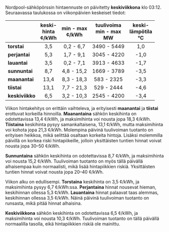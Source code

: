 Nordpool-sähköpörssin hintaennuste on päivitetty **keskiviikkona** klo 03:12. Seuraavassa taulukossa on viikonpäivien keskeiset tiedot:

|        | keski-<br>hinta<br>¢/kWh | min - max<br>¢/kWh | tuulivoima<br>min - max<br>MW | keski-<br>lämpötila<br>°C |
|:-------------|:----------------:|:----------------:|:-------------:|:-------------:|
| **torstai**  | 3,5 | 0,2 - 6,7 | 3490 - 5449 | 1,0 |
| **perjantai** | 5,3 | 1,7 - 9,1 | 3045 - 4220 | -1,0 |
| **lauantai** | 3,5 | 0,2 - 7,1 | 3913 - 4633 | -1,7 |
| **sunnuntai** | 8,7 | 4,8 - 15,2 | 1669 - 3789 | -3,5 |
| **maanantai** | 13,4 | 8,3 - 18,3 | 583 - 2325 | -3,3 |
| **tiistai**  | 13,1 | 7,7 - 21,3 | 529 - 2444 | -4,6 |
| **keskiviikko** | 6,5 | 3,2 - 10,3 | 2545 - 4200 | -3,4 |

Viikon hintakehitys on erittäin vaihteleva, ja erityisesti **maanantai** ja **tiistai** erottuvat korkeilla hinnoilla. **Maanantaina** sähkön keskihinta on odotettavissa 13,4 ¢/kWh, ja maksimihinta voi nousta jopa 18,3 ¢/kWh. **Tiistaina** keskihinta pysyy samankaltaisena, 13,1 ¢/kWh, mutta maksimihinta voi kohota jopa 21,3 ¢/kWh. Molempina päivinä tuulivoiman tuotanto on erityisen heikkoa, mikä selittää osaltaan korkeita hintoja. Lisäksi molemmilla päivillä on korkea riski hintapiikeille, jolloin yksittäisten tuntien hinnat voivat nousta jopa 30–50 ¢/kWh.

**Sunnuntaina** sähkön keskihinta on odotettavissa 8,7 ¢/kWh, ja maksimihinta voi nousta 15,2 ¢/kWh. Tuulivoiman tuotanto on myös tällä päivällä alhaisempaa kuin normaalisti, mikä lisää hintapiikkien riskiä. Yksittäisten tuntien hinnat voivat nousta jopa 20–40 ¢/kWh.

Viikon alku on edullisempi. **Torstaina** keskihinta on 3,5 ¢/kWh, ja maksimihinta pysyy 6,7 ¢/kWh:ssa. **Perjantaina** hinnat nousevat hieman, keskihinnan ollessa 5,3 ¢/kWh. **Lauantaina** hinnat palaavat taas alemmas, keskihinnan ollessa 3,5 ¢/kWh. Näinä päivinä tuulivoiman tuotanto on runsasta, mikä pitää hinnat alhaisina.

**Keskiviikkona** sähkön keskihinta on odotettavissa 6,5 ¢/kWh, ja maksimihinta voi nousta 10,3 ¢/kWh. Tuulivoiman tuotanto on tällä päivällä normaalilla tasolla, eikä hintapiikkien riskiä ole mainittu.